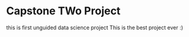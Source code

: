 # Capstone TWo Project
this is first unguided data science project
This is the best project ever :)
